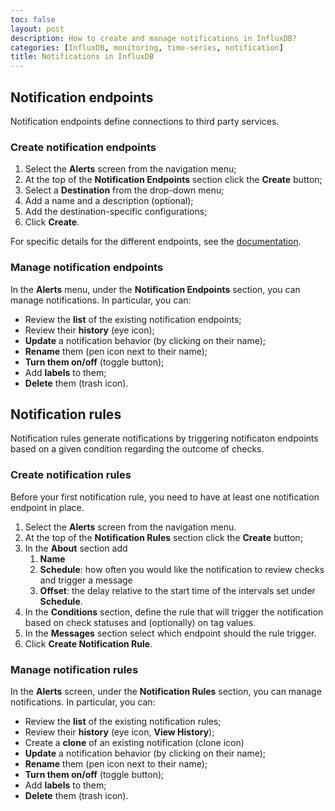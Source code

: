 ```yaml
---
toc: false
layout: post
description: How to create and manage notifications in InfluxDB?
categories: [InfluxDB, monitoring, time-series, notification]
title: Notifications in InfluxDB
---
```

## Notification endpoints

Notification endpoints define connections to third party services.

### Create notification endpoints

1. Select the **Alerts** screen from the navigation menu;
2. At the top of the **Notification Endpoints** section click the **Create** button;
3. Select a **Destination** from the drop-down menu;
4. Add a name and a description (optional);
5. Add the destination-specific configurations;
6. Click **Create**.

For specific details for the different endpoints, see the [documentation](https://docs.influxdata.com/influxdb/v2.0/monitor-alert/notification-endpoints/create/).

### Manage notification endpoints

In the **Alerts** menu, under the **Notification Endpoints** section, you can manage notifications. In particular, you can:

- Review the **list** of the existing notification endpoints;
- Review their **history** (eye icon);
- **Update** a notification behavior (by clicking on their name);
- **Rename** them (pen icon next to their name);
- **Turn them on/off** (toggle button);
- Add **labels** to them;
- **Delete** them (trash icon).

## Notification rules

Notification rules generate notifications by triggering notificaton endpoints based on a given condition regarding the outcome of checks.

### Create notification rules

Before your first notification rule, you need to have at least one notification endpoint in place.

1. Select the **Alerts** screen from the navigation menu.
2. At the top of the **Notification Rules** section click the **Create** button;
3. In the **About** section add
   1. **Name**
   2. **Schedule**: how often you would like the notification to review checks and trigger a message
   3. **Offset**: the delay relative to the start time of the intervals set under **Schedule**.
4. In the **Conditions** section, define the rule that will trigger the notification based on check statuses and (optionally) on tag values.
5. In the **Messages** section select which endpoint should the rule trigger.
6. Click **Create Notification Rule**.

### Manage notification rules

In the **Alerts** screen, under the **Notification Rules** section, you can manage notifications. In particular, you can:

- Review the **list** of the existing notification rules;
- Review their **history** (eye icon, **View History**);
- Create a **clone** of an existing notification (clone icon)
- **Update** a notification behavior (by clicking on their name);
- **Rename** them (pen icon next to their name);
- **Turn them on/off** (toggle button);
- Add **labels** to them;
- **Delete** them (trash icon).
